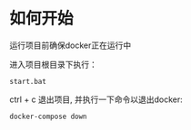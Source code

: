 # 如何开始
运行项目前确保docker正在运行中

进入项目根目录下执行：
```shell
start.bat
```

ctrl + c 退出项目, 并执行一下命令以退出docker:
```shell
docker-compose down
```
